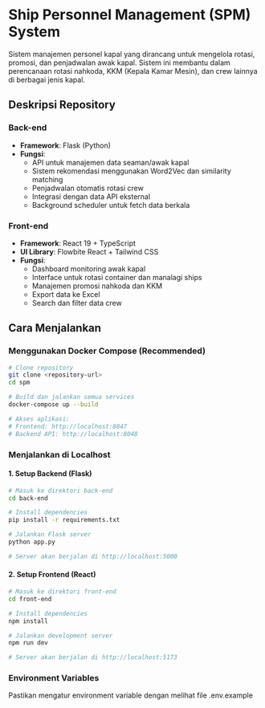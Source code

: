 <!-- @faw_sd -->

# Ship Personnel Management (SPM) System

Sistem manajemen personel kapal yang dirancang untuk mengelola rotasi, promosi, dan penjadwalan awak kapal. Sistem ini membantu dalam perencanaan rotasi nahkoda, KKM (Kepala Kamar Mesin), dan crew lainnya di berbagai jenis kapal.

## Deskripsi Repository

### Back-end

- **Framework**: Flask (Python)
- **Fungsi**:
  - API untuk manajemen data seaman/awak kapal
  - Sistem rekomendasi menggunakan Word2Vec dan similarity matching
  - Penjadwalan otomatis rotasi crew
  - Integrasi dengan data API eksternal
  - Background scheduler untuk fetch data berkala

### Front-end

- **Framework**: React 19 + TypeScript
- **UI Library**: Flowbite React + Tailwind CSS
- **Fungsi**:
  - Dashboard monitoring awak kapal
  - Interface untuk rotasi container dan manalagi ships
  - Manajemen promosi nahkoda dan KKM
  - Export data ke Excel
  - Search dan filter data crew

## Cara Menjalankan

### Menggunakan Docker Compose (Recommended)

```bash
# Clone repository
git clone <repository-url>
cd spm

# Build dan jalankan semua services
docker-compose up --build

# Akses aplikasi:
# Frontend: http://localhost:8047
# Backend API: http://localhost:8048
```

### Menjalankan di Localhost

#### 1. Setup Backend (Flask)

```bash
# Masuk ke direktori back-end
cd back-end

# Install dependencies
pip install -r requirements.txt

# Jalankan Flask server
python app.py

# Server akan berjalan di http://localhost:5000
```

#### 2. Setup Frontend (React)

```bash
# Masuk ke direktori front-end
cd front-end

# Install dependencies
npm install

# Jalankan development server
npm run dev

# Server akan berjalan di http://localhost:5173
```

### Environment Variables

Pastikan mengatur environment variable dengan melihat file .env.example

